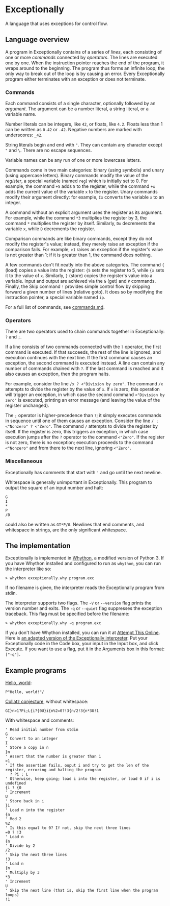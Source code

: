 # Exceptionally

A language that uses exceptions for control flow.

## Language overview

A program in Exceptionally contains of a series of *lines*, each consisting of one or more *commands* connected by *operators*. The lines are executed one by one. When the instruction pointer reaches the end of the program, it wraps around to the beginning. The program thus forms an infinite loop; the only way to break out of the loop is by causing an error. Every Exceptionally program either terminates with an exception or does not terminate.

### Commands

Each command consists of a single character, optionally followed by an *argument*. The argument can be a number literal, a string literal, or a variable name.

Number literals can be integers, like `42`, or floats, like `4.2`. Floats less than 1 can be written as `0.42` or `.42`. Negative numbers are marked with underscores: `_42`.

String literals begin and end with `"`. They can contain any character except `"` and `\`. There are no escape sequences.

Variable names can be any run of one or more lowercase letters.

Commands come in two main categories: binary (using symbols) and unary (using uppercase letters). Binary commands modify the value of the *register*, a special variable (named `reg`) which is initially set to 0. For example, the command `+5` adds `5` to the register, while the command `+x` adds the current value of the variable `x` to the register. Unary commands modify their argument directly: for example, `Ix` converts the variable `x` to an integer.

A command without an explicit argument uses the register as its argument. For example, while the command `*3` multiplies the register by 3, the command `*` multiplies the register by itself. Similarly, `Dx` decrements the variable `x`, while `D` decrements the register.

Comparison commands are like binary commands, except they do not modify the register's value; instead, they merely raise an exception if the comparison fails. For example, `>1` raises an exception if the register's value is not greater than 1; if it is greater than 1, the command does nothing.

A few commands don't fit neatly into the above categories. The command `{` (load) copies a value into the register: `{5` sets the register to 5, while `{x` sets it to the value of `x`. Similarly, `}` (store) copies the register's value into a variable. Input and output are achieved via the `G` (get) and `P` commands. Finally, the Skip command `!` provides simple control flow by skipping forward a given number of lines (relative goto). It does so by modifying the instruction pointer, a special variable named `ip`.

For a full list of commands, see [commands.md](./commands.md).

### Operators

There are two operators used to chain commands together in Exceptionally: `?` and `;`.

If a line consists of two commands connected with the `?` operator, the first command is executed. If that succeeds, the rest of the line is ignored, and execution continues with the next line. If the first command causes an exception, the second command is executed instead. A line can contain any number of commands chained with `?`. If the last command is reached and it also causes an exception, then the program halts.

For example, consider the line `/x ? <"Division by zero"`. The command `/x` attempts to divide the register by the value of `x`. If `x` is zero, this operation will trigger an exception, in which case the second command `<"Division by zero"` is executed, printing an error message (and leaving the value of the register unchanged).

The `;` operator is higher-precedence than `?`; it simply executes commands in sequence until one of them causes an exception. Consider the line `/ ; <"Nonzero" ? <"Zero"`. The command `/` attempts to divide the register by itself. If the register is zero, this triggers an exception, in which case execution jumps after the `?` operator to the command `<"Zero"`. If the register is not zero, there is no exception; execution proceeds to the command `<"Nonzero"` and from there to the next line, ignoring `<"Zero"`.

### Miscellaneous

Exceptionally has comments that start with `'` and go until the next newline.

Whitespace is generally unimportant in Exceptionally. This program to output the square of an input number and halt:

    G
    I
    *
    P
    /0

could also be written as `GI*P/0`. Newlines that end comments, and whitespace in strings, are the only significant whitespace.

## The implementation

Exceptionally is implemented in [Whython](https://github.com/pxeger/whython), a modified version of Python 3. If you have Whython installed and configured to run as `whython`, you can run the interpreter like so:

    > whython exceptionally.why program.exc

If no filename is given, the interpreter reads the Exceptionally program from stdin.

The interpreter supports two flags. The `-V` or `--version` flag prints the version number and exits. The `-q` or `--quiet` flag suppresses the exception traceback. This flag must be specified before the filename:

    > whython exceptionally.why -q program.exc

If you don't have Whython installed, you can run it at [Attempt This Online](https://ato.pxeger.com/about). Here is [an adapted version of the Exceptionally interpreter](https://ato.pxeger.com/run?1=nVhbcxs1FB5e_cRPEAolu4ntJg_MMJuaUELKZKYkmZiUYTauR7FlW3Rv1WpjGxP-CC99YfhHPPTXcI52pb3Facs-xKujc_3ORdr89c9ysVaLOHr3_vN_RZjEUhHJO8Vbuk47nVenV8Ozi3MyIPSg_3X_gHY635-dP7_6FSibDoGH7lOPUDad0m6-7uE6zW7Neg_XYRaY9VNcT8WdWT_R-7GVf43rJF6adRfXMxmHKjYkD0lC8dAQfG0zEBOOjIY6stRS9DutTUTW3A4SJnEWKUP5Q4slgbCUL5HyWywiQ_hK-8iENIQ_NQhJwq3i-07n5OKny-dXZ0ONX4HWABn524xZPJ4hJeBpagjfImEuOVNclsqu66g_1wbTiRE60WEsrEM_aJTjpXX5VBsOeGjtvNBQBCIxhB-1YW7DPtMwl8C8zD21Ki9wHcupdZNeIUWyaF5BfKjhVJbnGteZNfpK-3VX4vELEpaSJWXsL67PT4Zl7FhsHglYeDtlZNUla4-syD5ZFwqw9lrbPbuNpdja3rPbWJmt7aeldPyA7Sd2u6jTBkcgUuVoWBwkuG7BrUu4qc1fj0wgtqDbPF6NqW1y5XtWjy735n4fiHzlrI0veQu0uDS55MrbosWlySWXbpUG07qPVGdleHT3NHh8_DFeF930QKJLhPJGarEMBjYhurFaDM_svumzFsu3lgW7zCNQ56ZCsKtK_ry6Dskx4BDESy4dE2LebXn6TSqw3Wqyvuf1Dkcg3VsZl7iqsYgoyZRVCu-13URChwKs4CAxGvKerHJRmsOfwmTnU2B3iZgRkYooVSya6LqEHnUJD1JOLFehz3R0HoqvlyYFWSMeyE-ORQb5K7HQDV1l9Fcj095TPiMKlKaJCLgziafc9fSeJU7HgYh4CiPAz6WQCVb40w_AcZE4rt6AqDQRwpIqXQq1cOgx1ei06Ee0sIOPZAIiH64jxVanUsbSmdFLGc8lC8mERVGsyC2fi4igLNmgMv9gdE9zs8sFeKktlBrBlZB4AzhS-yFTEzC429-jXVIJ0DyVcPywD2XvuN6oHljJGikRZbxqpnAGKoXQ4yNa171DTnIREc0Jg3rhdyLOUoKI1hhjyBdTANTAKNzq4-E278AZRKoOxCdADKEXABtvDMLmgSvLuOIpXD_QaEkB0hHNy9gQa_LNmvKx-_YHZEbJpqr7nlArh9qaoA6xkEg8A0gjvmyj2bTTz-eZQyvxTOIwZBBxG3Cd1HwTkppfueoewNGRBDC6EAPJ51hoT1IH3rpkw-T83qVwLOWCfqFqVAmobqC8qWw3cginYNtCKflhK9ePR6GVFnGUBq4_IgJM-iXdrjmfkYXO7So2j6goINY6HlFx_4gKGx_oekTFF4-oEAnKw9_9tifNEn2o205XCZ_AaDcGu2QG5_vUa80zfD7Y8DvkkkmwoRbcKNxNCfiVhTxS2-egpONj59i7me7d9N3jm-n-w0Nxh5xFis-5xOE9C2KmoMvgrGZBjc3YA1fD_lzGWXMm7ZBruOrIdBJLDmU4FRNAM9V9O2dK3HESZeEtl81BZhTXzowxdduDreICdSgkx4pKDrmD4xXkuvhp5MImbdZgEx2f9X4fbQXlnIX84wF4yMAu9V_Tm5vRHt3dYmMImYbT4pPhfmhQnsdWpkvgqGdZoFKiYmwDuE00cK9CWesTDKNVH5CkaA263nA4l1lKdIAcyjp9A02iFlAyIXJMFkwyKHyZ_p9jV49yaEERRwQPCmdjerI_iyXYdMDrgfHcve9WErztuKno1LySq0xGLfb8ciSzSF-LuuRtJrgavGCAc5G0pDhAB80rVHGDWpeg8RWfODS_qvwsM-4R_O5yXp6dnw59kYzcIxwtA-LoAXPowvSFr7183y2-xuyjv8katA3VvNQzXjX2cYDB5kGLjJkGeoN8n8fAVxOeqNq9Cq8KGooHRl6nU6RVUkr_ztSs9827_Of9ZxdA6nRAwXgcQRuNx3rijschE9F4XAxek0i8bqZrOLjl_A4HoLlflvs4su2quIA5tPdK93rvDsoN0lsdGPlBhHMYQ4JNFgRrsin-y1IdvmiYr-Cj6sD9aLtvc7samKpVTYBgMOeWaOX7SZwYK_X-NXK63PIqrReiW8Bb4Psf). Put your Exceptionally code in the Code box, your input in the Input box, and click Execute. If you want to use a flag, put it in the Arguments box in this format: `["-q"]`.

## Example programs

[Hello, world](https://esolangs.org/wiki/Hello,_world!):

    P"Hello, world!"/

[Collatz conjecture](https://codegolf.stackexchange.com/questions/12177/collatz-conjecture-oeis-a006577), without whitespace:

    GI}n>1?Pi;L{i?{0U}i{n%2=0?!3{n/2!3{n*3U!1

With whitespace and comments:

    ' Read initial number from stdin
    G
    ' Convert to an integer
    I
    ' Store a copy in n
    }n
    ' Assert that the number is greater than 1
    >1
    ' If the assertion fails, ouput i and try to get the len of the register, erroring and halting the program
      ? Pi ; L
    ' Otherwise, keep going; load i into the register, or load 0 if i is undefined
    {i ? {0
    ' Increment
    U
    ' Store back in i
    }i
    ' Load n into the register
    {n
    ' Mod 2
    %2
    ' Is this equal to 0? If not, skip the next three lines
    =0 ? !3
    ' Load n
    {n
    ' Divide by 2
    /2
    ' Skip the next three lines
    !3
    ' Load n
    {n
    ' Multiply by 3
    *3
    ' Increment
    U
    ' Skip the next line (that is, skip the first line when the program loops)
    !1
